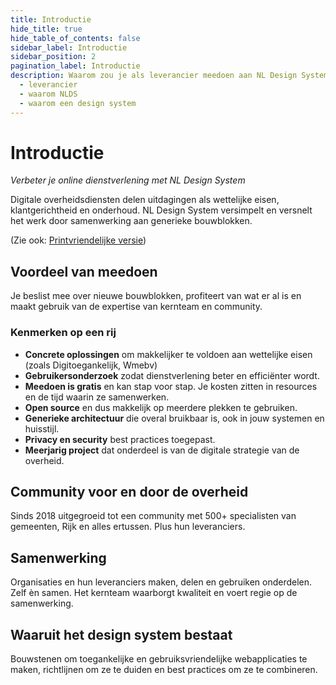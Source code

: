 ```yaml
---
title: Introductie
hide_title: true
hide_table_of_contents: false
sidebar_label: Introductie
sidebar_position: 2
pagination_label: Introductie
description: Waarom zou je als leverancier meedoen aan NL Design System?
  - leverancier
  - waarom NLDS
  - waarom een design system
---
```


# Introductie

_Verbeter je online dienstverlening met NL Design System_

Digitale overheidsdiensten delen uitdagingen als wettelijke eisen, klantgerichtheid en onderhoud. NL Design System versimpelt en versnelt het werk door samenwerking aan generieke bouwblokken.

(Zie ook: [Printvriendelijke versie](/factsheets/managers))

## Voordeel van meedoen

Je beslist mee over nieuwe bouwblokken, profiteert van wat er al is en maakt gebruik van de expertise van kernteam en community.

### Kenmerken op een rij

- **Concrete oplossingen** om makkelijker te voldoen aan wettelijke eisen (zoals Digitoegankelijk, Wmebv)
- **Gebruikersonderzoek** zodat dienstverlening beter en efficiënter wordt.
- **Meedoen is gratis** en kan stap voor stap. Je kosten zitten in resources en de tijd waarin ze samenwerken.
- **Open source** en dus makkelijk op meerdere plekken te gebruiken.
- **Generieke architectuur** die overal bruikbaar is, ook in jouw systemen en huisstijl.
- **Privacy en security** best practices toegepast.
- **Meerjarig project** dat onderdeel is van de digitale strategie van de overheid.

## Community voor en door de overheid

Sinds 2018 uitgegroeid tot een community met 500+ specialisten van gemeenten, Rijk en alles ertussen. Plus hun leveranciers.

## Samenwerking

Organisaties en hun leveranciers maken, delen en gebruiken onderdelen. Zelf èn samen. Het kernteam waarborgt kwaliteit en voert regie op de samenwerking.

## Waaruit het design system bestaat

Bouwstenen om toegankelijke en gebruiksvriendelijke webapplicaties te maken, richtlijnen om ze te duiden en best practices om ze te combineren.
